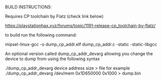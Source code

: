 BUILD INSTRUCTIONS: 

Requires CP toolchain by Flatz (check link below) 

https://playstationhax.xyz/forums/topic/1191-release-cp_toolchain-by-flatz/

to build run the following command: 

mipsel-linux-gcc -o dump_cp_addr.elf dump_cp_addr.c -static -static-libgcc

An optional version called dump_cp_addr_devarg allowing you change the device to dump from using the following syntax 

./dump_cp_addr_devarg device address size > file
for example ./dump_cp_addr_devarg /dev/mem 0x1D650000 0x1000 > dump.bin

